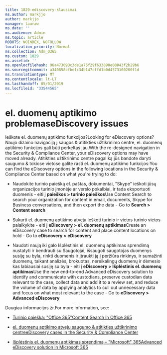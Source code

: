 ```yaml
---
title: 1829-ediscovery-klausimai
ms.author: markjjo
author: markjjo
manager: lauraw
ms.date: ''
ms.audience: Admin
ms.topic: article
ROBOTS: NOINDEX, NOFOLLOW
localization_priority: Normal
ms.collection: Adm_O365
ms.custom: 1829
ms.assetid: ''
ms.openlocfilehash: 96a473093c3de1a75f29f633890e08043f2b29b6
ms.sourcegitcommit: a340858cfbe1c34b147cffd1b0d4573160200f1d
ms.translationtype: MT
ms.contentlocale: lt-LT
ms.lasthandoff: 05/01/2019
ms.locfileid: "33544565"
---
```

# <a name="ediscovery-issues"></a><span data-ttu-id="0ff1f-102">el. duomenų aptikimo problemas</span><span class="sxs-lookup"><span data-stu-id="0ff1f-102">eDiscovery issues</span></span>

<span data-ttu-id="0ff1f-103">Ieškote el. duomenų aptikimo funkcijos?</span><span class="sxs-lookup"><span data-stu-id="0ff1f-103">Looking for eDiscovery options?</span></span> <span data-ttu-id="0ff1f-104">Naujo dizaino navigaciją į saugos & atitikties užtikrinimo centre, el. duomenų aptikimo funkcijos gali būti perkeltas jau.</span><span class="sxs-lookup"><span data-stu-id="0ff1f-104">With the re-designed navigation in the Security & Compliance Center, your eDiscovery options may have moved already.</span></span>  <span data-ttu-id="0ff1f-105">Atitikties užtikrinimo centre pagal ką jūs bandote daryti saugumo & tokiose vietose galite rasti el. duomenų aptikimo funkcijos:</span><span class="sxs-lookup"><span data-stu-id="0ff1f-105">You can find the eDiscovery options in the following locations in the Security & Compliance Center based on what you're trying to do:</span></span>

- <span data-ttu-id="0ff1f-106">Naudokite turinio paiešką el. paštas, dokumentai, "Skype" ieškoti jūsų organizacijos turinio įmonėje ar verslo pokalbiai, ir tada eksportuoti duomenis - eiti į **paieškos > turinio paieškos**</span><span class="sxs-lookup"><span data-stu-id="0ff1f-106">Use Content Search to search your organization for content in email, documents, Skype for Business conversations, and then export the data - Go to **Search > Content search**</span></span>

- <span data-ttu-id="0ff1f-107">Sukurti el. duomenų aptikimo atveju ieškoti turinio ir vietos turinio vietos palaikykite - eiti į **eDiscovery > el. duomenų aptikimas**</span><span class="sxs-lookup"><span data-stu-id="0ff1f-107">Create an eDiscovery case to search for content and place content locations on hold - Go to **eDiscovery > eDiscovery**</span></span>

- <span data-ttu-id="0ff1f-108">Naudoti naują iki galo Išplėstinis el. duomenų aptikimas sprendimą nustatyti ir bendrauti su Saugotojai, išsaugoti saugotojas duomenys susiję su byla, rinkti duomenis ir įtraukti ją į peržiūra rinkinys, ir sumažinti duomenų, taikant analizės, brokuotas, nereikalingų duomenų ir dėmesio kas labiausiai susiję su byla - eiti į **eDiscovery > Išplėstinis el. duomenų aptikimas**</span><span class="sxs-lookup"><span data-stu-id="0ff1f-108">Use the new end-to-end Advanced eDiscovery solution to identify and communicate with custodians, preserve custodian data relevant to the case, collect data and add it to a review set, and reduce the volume of data by applying analytics to cull out unnecessary data and focus on what most relevant to the case -  Go to **eDiscovery > Advanced eDiscovery**</span></span>

<span data-ttu-id="0ff1f-109">Daugiau informacijos žr.</span><span class="sxs-lookup"><span data-stu-id="0ff1f-109">For more information, see:</span></span>

- [<span data-ttu-id="0ff1f-110">Turinio paieška: "Office 365"</span><span class="sxs-lookup"><span data-stu-id="0ff1f-110">Content Search in Office 365</span></span>](https://docs.microsoft.com/office365/securitycompliance/content-search)

- [<span data-ttu-id="0ff1f-111">el. duomenų aptikimo atvejų saugumo & atitikties užtikrinimo centre</span><span class="sxs-lookup"><span data-stu-id="0ff1f-111">eDiscovery cases in the Security & Compliance Center</span></span>](https://docs.microsoft.com/office365/securitycompliance/ediscovery-cases)

- [<span data-ttu-id="0ff1f-112">Išplėstinis el. duomenų aptikimas sprendimą – "Microsoft" 365</span><span class="sxs-lookup"><span data-stu-id="0ff1f-112">Advanced eDiscovery solution in Microsoft 365</span></span>](https://docs.microsoft.com/office365/securitycompliance/compliance20/overview-ediscovery-20)
